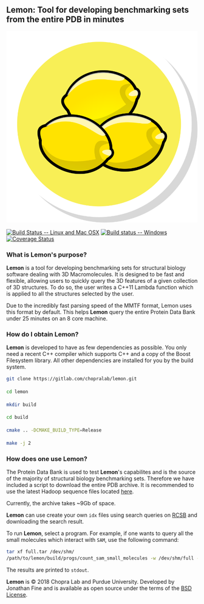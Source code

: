 ## Lemon:  Tool for developing benchmarking sets from the entire PDB in minutes 

![Logo](doc/icon.svg)

[![Build Status -- Linux and Mac OSX](https://travis-ci.org/chopralab/lemon.svg?branch=master)](https://travis-ci.org/chopralab/lemon)
[![Build status -- Windows](https://ci.appveyor.com/api/projects/status/gsbuqupcn2598l4d/branch/master?svg=true)](https://ci.appveyor.com/project/frodofine/lemon/branch/master)
[![Coverage Status](https://coveralls.io/repos/github/chopralab/lemon/badge.svg?branch=master)](https://coveralls.io/github/chopralab/lemon?branch=master)

### What is Lemon's purpose?

**Lemon** is a tool for developing benchmarking sets for structural biology software dealing with 3D Macromolecules.  It is designed to be fast and flexible, allowing users to quickly query the 3D features of a given collection of 3D structures.  To do so, the user writes a C++11 Lambda function which is applied to all the structures selected by the user.

Due to the incredibly fast parsing speed of the MMTF format, Lemon uses this format by default.  This helps **Lemon** query the entire Protein Data Bank under 25 minutes on an 8 core machine.

### How do I obtain Lemon?

**Lemon** is developed to have as few dependencies as possible. You only need a recent C++ compiler which supports C++ and a copy of the Boost Filesystem library. All other dependencies are installed for you by the build system.

```bash
git clone https://gitlab.com/chopralab/lemon.git

cd lemon

mkdir build

cd build

cmake .. -DCMAKE_BUILD_TYPE=Release

make -j 2

```

### How does one use Lemon?

The Protein Data Bank is used to test **Lemon**'s capabilites and is the source of the majority of structural biology benchmarking sets.  Therefore we have included a script to download the entire PDB archive.  It is recommended to use the latest Hadoop sequence files located [here](https://mmtf.rcsb.org/v1.0/hadoopfiles/full.tar).

Currently, the archive takes ~9Gb of space.

**Lemon** can use create your own `idx` files using search queries on [RCSB](https://rcsb.org) and downloading the search result.

To run **Lemon**, select a program. For example, if one wants to query all the small molecules which interact with `SAM`, use the following command:

```bash
tar xf full.tar /dev/shm/
/path/to/lemon/build/progs/count_sam_small_molecules -w /dev/shm/full -n <number of cores>
```

The results are printed to `stdout`.

**Lemon** is &copy; 2018 Chopra Lab and Purdue University. Developed by Jonathan Fine and is  available as open source under the terms of the [BSD License](http://opensource.org/licenses/BSD). 
